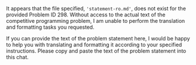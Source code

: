 It appears that the file specified, `'statement-ro.md'`, does not exist for the provided Problem ID 298. Without access to the actual text of the competitive programming problem, I am unable to perform the translation and formatting tasks you requested. 

If you can provide the text of the problem statement here, I would be happy to help you with translating and formatting it according to your specified instructions. Please copy and paste the text of the problem statement into this chat.